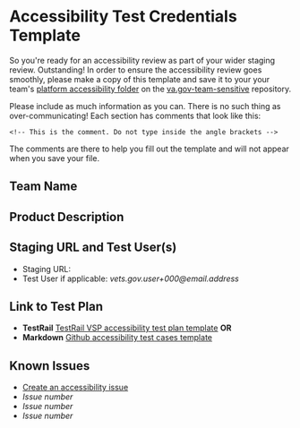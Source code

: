# Accessibility Test Credentials Template

So you're ready for an accessibility review as part of your wider staging review. Outstanding! In order to ensure the accessibility review goes smoothly, please make a copy of this template and save it to your your team's [platform accessibility folder](https://github.com/department-of-veterans-affairs/va.gov-team-sensitive/tree/master/platform/accessibility) on the [va.gov-team-sensitive](https://github.com/department-of-veterans-affairs/va.gov-team-sensitive) repository.

Please include as much information as you can. There is no such thing as over-communicating! Each section has comments that look like this:

```<!-- This is the comment. Do not type inside the angle brackets -->```

The comments are there to help you fill out the template and will not appear when you save your file.

## Team Name

<!-- Enter your team name like vsa-public-websites. This name can match your Slack channel. -->



## Product Description

<!-- Tell us about your product. Add as much detail as you want, and be sure to call out key items like intended audience(s), the stated purpose, and anything else you feel is relevant to an accessibility review. -->



## Staging URL and Test User(s)

<!-- Provide a Staging URL and any test users that the accessibility specialist should use to review your product -->

* Staging URL:
* Test User if applicable: _vets.gov.user+000@email.address_



## Link to Test Plan

<!-- Include a link to your TestRail or Markdown test plan. The staging accessibiilty review will be more completed more quickly when teams have done their own testing ahead of time. -->
* **TestRail** [TestRail VSP accessibility test plan template](https://dsvavsp.testrail.io/index.php?/suites/view/14&group_by=cases:section_id&group_order=asc) **OR**
* **Markdown** [Github accessibility test cases template](https://github.com/department-of-veterans-affairs/va.gov-team/blob/master/platform/accessibility/accessibility-test-cases-template.md)


## Known Issues

<!-- If you find accessibility issues during your testing, please open Github issues for them and include links to those issues here. The accessibility specialist will create an epic to collect these issues and any findings from the staging accessibility review. -->

* [Create an accessibility issue](https://github.com/department-of-veterans-affairs/va.gov-team/issues/new?assignees=&labels=508%2FAccessibility&template=508-issue.md&title=)
* _Issue number_
* _Issue number_
* _Issue number_
